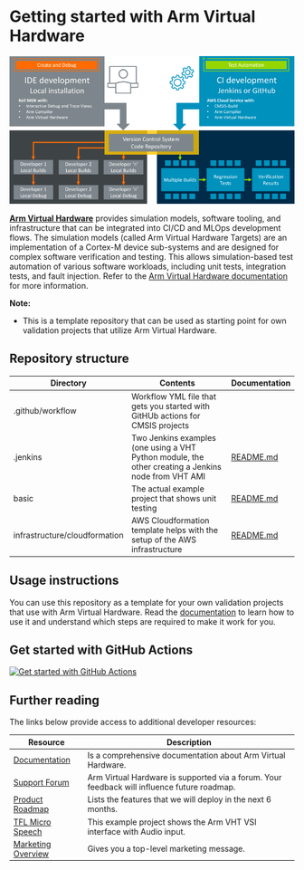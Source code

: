 # Getting started with Arm Virtual Hardware

![Create, debug, and test](./create_debug_test.png)

[**Arm Virtual Hardware**](https://www.arm.com/virtual-hardware) provides simulation models, software tooling, and infrastructure that can be integrated into CI/CD and MLOps development flows. The simulation models (called Arm Virtual Hardware Targets) are an implementation of a Cortex-M device sub-systems and are designed for complex software verification and testing. This allows simulation-based test automation of various software workloads, including unit tests, integration tests, and fault injection. Refer to the [Arm Virtual Hardware documentation](https://arm-software.github.io/VHT/main/overview/html/index.html) for more information.

**Note:**
  - This is a template repository that can be used as starting point for own validation projects that utilize Arm Virtual Hardware. 

## Repository structure

| Directory                     | Contents | Documentation |
|-------------------------------|----------|---------------|
| .github/workflow              | Workflow YML file that gets you started with GitHUb actions for CMSIS projects | 
| .jenkins                      | Two Jenkins examples (one using a VHT Python module, the other creating a Jenkins node from VHT AMI | [README.md](./.jenkins/README.md) |
| basic                         | The actual example project that shows unit testing | [README.md](./basic/README.md) |
| infrastructure/cloudformation | AWS Cloudformation template helps with the setup of the AWS infrastructure | [README.md](./infrastructure/cloudformation/README.md) |

## Usage instructions

You can use this repository as a template for your own validation projects that use with Arm Virtual Hardware. Read the [documentation](https://arm-software.github.io/VHT/main/examples/html/GetStarted.html) to learn how to use it and understand which steps are required to make it work for you.

## Get started with GitHub Actions

[![Get started with GitHub Actions](https://armkeil.blob.core.windows.net/developer/Files/videos/KeilMDK/GetStartedGitHubActions_AVH_preview_img.png)](https://armkeil.blob.core.windows.net/developer/Files/videos/KeilMDK/GetStartedGitHubActions_AVH.mp4)

## Further reading

The links below provide access to additional developer resources:

| Resource           | Description                                                                                 |
|--------------------|---------------------------------------------------------------------------------------------|
| [Documentation](https://arm-software.github.io/VHT/main/overview/html/index.html) | Is a comprehensive documentation about Arm Virtual Hardware. |
| [Support Forum](https://community.arm.com/support-forums/f/arm-virtual-hardware-targets-forum) | Arm Virtual Hardware is supported via a forum. Your feedback will influence future roadmap. |
| [Product Roadmap](https://arm-software.github.io/VHT/main/overview/html/index.html#Roadmap) | Lists the features that we will deploy in the next 6 months. |
| [TFL Micro Speech](https://github.com/arm-software/VHT-TFLmicrospeech) | This example project shows the Arm VHT VSI interface with Audio input. |
| [Marketing Overview](https://www.arm.com/virtual-hardware) | Gives you a top-level marketing message. |
